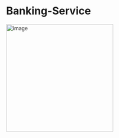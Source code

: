 # Banking-Service

<img width="289" alt="image" src="https://github.com/user-attachments/assets/8038194a-78a1-4215-a433-e118e1962aa7" />
